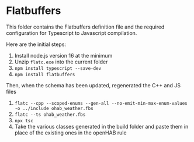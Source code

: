 # Flatbuffers

This folder contains the Flatbuffers definition file and the required configuration for Typescript to Javascript compilation.

Here are the initial steps:

1. Install node.js version 16 at the minimum
1. Unzip `flatc.exe` into the current folder
1. `npm install typescript --save-dev`
1. `npm install flatbuffers`

Then, when the schema has been updated, regenerated the C++ and JS files

1. `flatc --cpp --scoped-enums --gen-all --no-emit-min-max-enum-values -o ../include ohab_weather.fbs`
1. `flatc --ts ohab_weather.fbs`
1. `npx tsc`
1. Take the various classes generated in the build folder and paste them in place of the existing ones in the openHAB rule